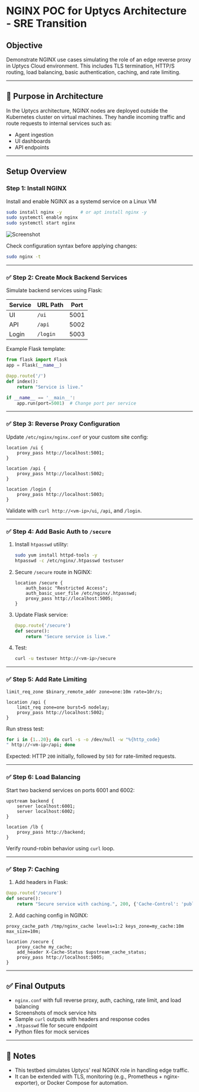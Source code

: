 
# NGINX POC for Uptycs Architecture - SRE Transition

## Objective

Demonstrate NGINX use cases simulating the role of an edge reverse proxy in Uptycs Cloud environment. This includes TLS termination, HTTP/S routing, load balancing, basic authentication, caching, and rate limiting.

---

## 🔧 Purpose in Architecture

In the Uptycs architecture, NGINX nodes are deployed outside the Kubernetes cluster on virtual machines. They handle incoming traffic and route requests to internal services such as:

- Agent ingestion
- UI dashboards
- API endpoints

---

## Setup Overview

### Step 1: Install NGINX

Install and enable NGINX as a systemd service on a Linux VM

```bash
sudo install nginx -y       # or apt install nginx -y
sudo systemctl enable nginx
sudo systemctl start nginx
```

![Screenshot](images/imgae_12.png)

Check configuration syntax before applying changes:

```bash
sudo nginx -t
```

---

### ✅ Step 2: Create Mock Backend Services

Simulate backend services using Flask:

| Service  | URL Path | Port  |
|----------|----------|-------|
| UI       | `/ui`    | 5001  |
| API      | `/api`   | 5002  |
| Login    | `/login` | 5003  |

Example Flask template:

```python
from flask import Flask
app = Flask(__name__)

@app.route('/')
def index():
    return "Service is live."

if __name__ == '__main__':
    app.run(port=5001)  # Change port per service
```

---

### ✅ Step 3: Reverse Proxy Configuration

Update `/etc/nginx/nginx.conf` or your custom site config:

```nginx
location /ui {
    proxy_pass http://localhost:5001;
}

location /api {
    proxy_pass http://localhost:5002;
}

location /login {
    proxy_pass http://localhost:5003;
}
```

Validate with `curl http://<vm-ip>/ui`, `/api`, and `/login`.

---

### ✅ Step 4: Add Basic Auth to `/secure`

1. Install `htpasswd` utility:
   ```bash
   sudo yum install httpd-tools -y
   htpasswd -c /etc/nginx/.htpasswd testuser
   ```

2. Secure `/secure` route in NGINX:
   ```nginx
   location /secure {
       auth_basic "Restricted Access";
       auth_basic_user_file /etc/nginx/.htpasswd;
       proxy_pass http://localhost:5005;
   }
   ```

3. Update Flask service:
   ```python
   @app.route('/secure')
   def secure():
       return "Secure service is live."
   ```

4. Test:
   ```bash
   curl -u testuser http://<vm-ip>/secure
   ```

---

### ✅ Step 5: Add Rate Limiting

```nginx
limit_req_zone $binary_remote_addr zone=one:10m rate=10r/s;

location /api {
    limit_req zone=one burst=5 nodelay;
    proxy_pass http://localhost:5002;
}
```

Run stress test:

```bash
for i in {1..20}; do curl -s -o /dev/null -w "%{http_code}
" http://<vm-ip>/api; done
```

Expected: HTTP `200` initially, followed by `503` for rate-limited requests.

---

### ✅ Step 6: Load Balancing

Start two backend services on ports 6001 and 6002:

```nginx
upstream backend {
    server localhost:6001;
    server localhost:6002;
}

location /lb {
    proxy_pass http://backend;
}
```

Verify round-robin behavior using `curl` loop.

---

### ✅ Step 7: Caching

1. Add headers in Flask:

```python
@app.route('/secure')
def secure():
    return "Secure service with caching.", 200, {'Cache-Control': 'public, max-age=30'}
```

2. Add caching config in NGINX:

```nginx
proxy_cache_path /tmp/nginx_cache levels=1:2 keys_zone=my_cache:10m max_size=10m;

location /secure {
    proxy_cache my_cache;
    add_header X-Cache-Status $upstream_cache_status;
    proxy_pass http://localhost:5005;
}
```

---

## ✅ Final Outputs

- `nginx.conf` with full reverse proxy, auth, caching, rate limit, and load balancing
- Screenshots of mock service hits
- Sample `curl` outputs with headers and response codes
- `.htpasswd` file for secure endpoint
- Python files for mock services

---

## 📌 Notes

- This testbed simulates Uptycs' real NGINX role in handling edge traffic.
- It can be extended with TLS, monitoring (e.g., Prometheus + nginx-exporter), or Docker Compose for automation.
